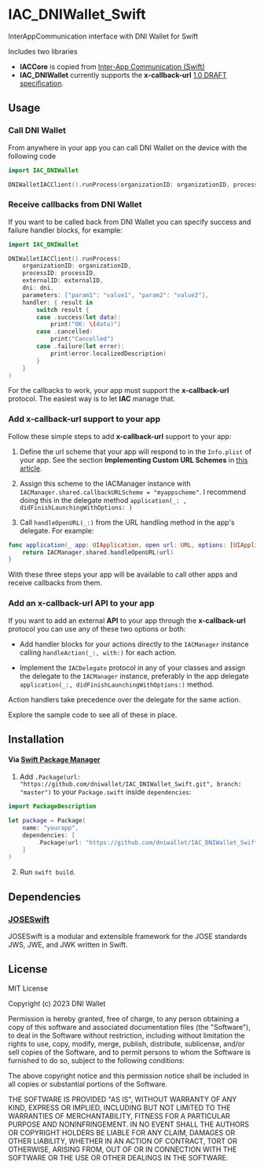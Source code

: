 # IAC_DNIWallet_Swift
InterAppCommunication interface with DNI Wallet for Swift

Includes two libraries
* **IACCore** is copied from [Inter-App Communication (Swift)](https://github.com/tapsandswipes/Inter-AppCommunication.git) 
* **IAC_DNIWallet** currently supports the **x-callback-url** [1.0 DRAFT specification](http://x-callback-url.com/specifications/).

## Usage

### Call DNI Wallet

From anywhere in your app you can call DNI Wallet on the device with the following code

```swift
import IAC_DNIWallet

DNIWalletIACClient().runProcess(organizationID: organizationID, processID: processID, externalID: externalID, dni: dni)
```

### Receive callbacks from DNI Wallet

If you want to be called back from DNI Wallet you can specify success and failure handler blocks, for example:

```swift
import IAC_DNIWallet

DNIWalletIACClient().runProcess(
    organizationID: organizationID, 
    processID: processID, 
    externalID: externalID, 
    dni: dni, 
    parameters: ["param1": "value1", "param2": "value2"],
    handler: { result in 
        switch result {
        case .success(let data):
            print("OK: \(data)")
        case .cancelled:
            print("Cancelled")
        case .failure(let error):
            print(error.localizedDescription)
        }
    }
)
```
For the callbacks to work, your app must support the **x-callback-url** protocol. The easiest way is to let **IAC** manage that.

### Add x-callback-url support to your app

Follow these simple steps to add **x-callback-url** support to your app:

1. Define the url scheme that your app will respond to in the `Info.plist` of your app. See the section **Implementing Custom URL Schemes** in [this article](https://developer.apple.com/documentation/xcode/defining-a-custom-url-scheme-for-your-app).
 
2. Assign this scheme to the IACManager instance with `IACManager.shared.callbackURLScheme = "myappscheme"`. I recommend doing this in the delegate method `application(_: , didFinishLaunchingWithOptions: )`

3. Call `handleOpenURL(_:)` from the URL handling method in the app's delegate. For example:

```swift
func application(_ app: UIApplication, open url: URL, options: [UIApplication.OpenURLOptionsKey : Any] = [:] ) -> Bool {
    return IACManager.shared.handleOpenURL(url)
}
```

With these three steps your app will be available to call other apps and receive callbacks from them.

### Add an x-callback-url API to your app

If you want to add an external **API** to your app through the **x-callback-url** protocol you can use any of these two options or both:

- Add handler blocks for your actions directly to the `IACManager` instance calling `handleAction(_:, with:)` for each action.

- Implement the `IACDelegate` protocol in any of your classes and assign the delegate to the `IACManager` instance, preferably in the app delegate `application(_:, didFinishLaunchingWithOptions:)` method.

Action handlers take precedence over the delegate for the same action.

Explore the sample code to see all of these in place.


## Installation

#### Via [Swift Package Manager](https://github.com/apple/swift-package-manager)

1. Add `.Package(url: "https://github.com/dniwallet/IAC_DNIWallet_Swift.git", branch: "master")` to your `Package.swift` inside `dependencies`:
```swift
import PackageDescription

let package = Package(
    name: "yourapp",
    dependencies: [
        .Package(url: "https://github.com/dniwallet/IAC_DNIWallet_Swift.git", branch: "master")
    ]
)
```
2. Run `swift build`.
 

## Dependencies

### [JOSESwift](https://github.com/airsidemobile/JOSESwift.git) 
JOSESwift is a modular and extensible framework for the JOSE standards JWS, JWE, and JWK written in Swift.


## License

MIT License

Copyright (c) 2023 DNI Wallet

Permission is hereby granted, free of charge, to any person obtaining a copy
of this software and associated documentation files (the "Software"), to deal
in the Software without restriction, including without limitation the rights
to use, copy, modify, merge, publish, distribute, sublicense, and/or sell
copies of the Software, and to permit persons to whom the Software is
furnished to do so, subject to the following conditions:

The above copyright notice and this permission notice shall be included in all
copies or substantial portions of the Software.

THE SOFTWARE IS PROVIDED "AS IS", WITHOUT WARRANTY OF ANY KIND, EXPRESS OR
IMPLIED, INCLUDING BUT NOT LIMITED TO THE WARRANTIES OF MERCHANTABILITY,
FITNESS FOR A PARTICULAR PURPOSE AND NONINFRINGEMENT. IN NO EVENT SHALL THE
AUTHORS OR COPYRIGHT HOLDERS BE LIABLE FOR ANY CLAIM, DAMAGES OR OTHER
LIABILITY, WHETHER IN AN ACTION OF CONTRACT, TORT OR OTHERWISE, ARISING FROM,
OUT OF OR IN CONNECTION WITH THE SOFTWARE OR THE USE OR OTHER DEALINGS IN THE
SOFTWARE.
